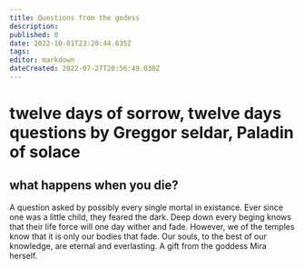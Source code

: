 ```yaml
---
title: Questions from the godess
description: 
published: 0
date: 2022-10-01T23:20:44.635Z
tags: 
editor: markdown
dateCreated: 2022-07-27T20:56:49.030Z
---
```


# twelve days of sorrow, twelve days questions by Greggor seldar, Paladin of solace
## what happens when you die?
A question asked by possibly every single mortal in existance.  Ever since one was a little child, they feared the dark.  Deep down every beging knows that their life force will one day wither and fade.  However, we of the temples know that it is only our bodies that fade.  Our souls, to the best of our knowledge, are eternal and everlasting.  A gift from the goddess Mira herself.  